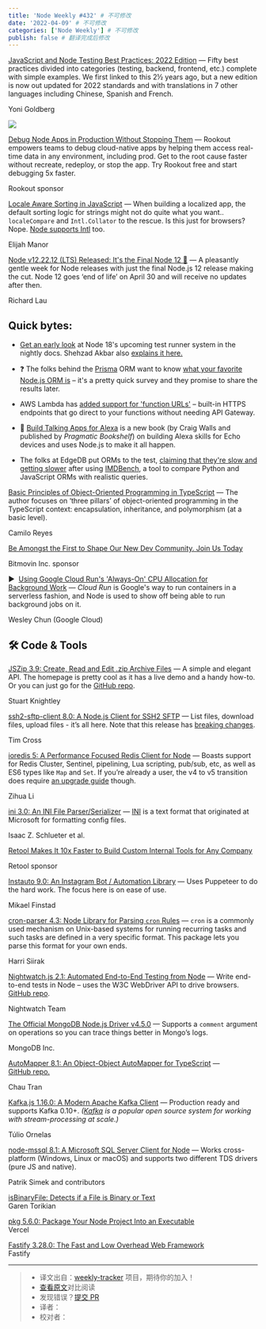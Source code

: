 ```yaml
---
title: 'Node Weekly #432' # 不可修改
date: '2022-04-09' # 不可修改
categories: ['Node Weekly'] # 不可修改
publish: false # 翻译完成后修改
---
```


<!--以上是预览信息，图片一张或限制百字左右，前者优先，全文请使用二级及以下标题-->
<!-- more -->

[JavaScript and Node Testing Best Practices: 2022 Edition](https://nodeweekly.com/link/122041/web "github.com") — Fifty best practices divided into categories (testing, backend, frontend, etc.) complete with simple examples. We first linked to this 2½ years ago, but a new edition is now out updated for 2022 standards and with translations in 7 other languages including Chinese, Spanish and French.

Yoni Goldberg

[![](https://copm.s3.amazonaws.com/1417d1b2.png)](https://nodeweekly.com/link/121973/web)

[Debug Node Apps in Production Without Stopping Them](https://nodeweekly.com/link/121973/web "www.rookout.com") — Rookout empowers teams to debug cloud-native apps by helping them access real-time data in any environment, including prod. Get to the root cause faster without recreate, redeploy, or stop the app. Try Rookout free and start debugging 5x faster.

Rookout sponsor

[Locale Aware Sorting in JavaScript](https://nodeweekly.com/link/121974/web "elijahmanor.com") — When building a localized app, the default sorting logic for strings might not do quite what you want.. `localeCompare` and `Intl.Collator` to the rescue. Is this just for browsers? Nope. [Node supports Intl](https://nodeweekly.com/link/121975/web) too.

Elijah Manor

[Node v12.22.12 (LTS) Released: It's the Final Node 12 👋](https://nodeweekly.com/link/121972/web "nodejs.org") — A pleasantly gentle week for Node releases with just the final Node.js 12 release making the cut. Node 12 goes ‘end of life’ on April 30 and will receive no updates after then.

Richard Lau

## **Quick bytes:**

*   [Get an early look](https://nodeweekly.com/link/122007/web) at Node 18's upcoming test runner system in the nightly docs. Shehzad Akbar also [explains it here.](https://nodeweekly.com/link/122046/web)
    
*   ❓ The folks behind the [Prisma](https://nodeweekly.com/link/121976/web) ORM want to know [what your favorite Node.js ORM is](https://nodeweekly.com/link/121977/web) – it's a pretty quick survey and they promise to share the results later.
    
*   AWS Lambda has [added support for 'function URLs'](https://nodeweekly.com/link/122040/web) – built-in HTTPS endpoints that go direct to your functions without needing API Gateway.
    
*   📗 [Build Talking Apps for Alexa](https://nodeweekly.com/link/121978/web) is a new book (by Craig Walls and published by _Pragmatic Bookshelf_) on building Alexa skills for Echo devices and uses Node.js to make it all happen.
    
*   The folks at EdgeDB put ORMs to the test, [claiming that they're slow and getting slower](https://nodeweekly.com/link/122008/web) after using [IMDBench](https://nodeweekly.com/link/122009/web), a tool to compare Python and JavaScript ORMs with realistic queries.

[Basic Principles of Object-Oriented Programming in TypeScript](https://nodeweekly.com/link/121982/web "blog.appsignal.com") — The author focuses on ‘three pillars’ of object-oriented programming in the TypeScript context: encapsulation, inheritance, and polymorphism (at a basic level).

Camilo Reyes

[Be Amongst the First to Shape Our New Dev Community. Join Us Today](https://nodeweekly.com/link/121983/web "community.bitmovin.com")

Bitmovin Inc. sponsor

▶  [Using Google Cloud Run's 'Always-On' CPU Allocation for Background Work](https://nodeweekly.com/link/121984/web "cloud.google.com") — _Cloud Run_ is Google's way to run containers in a serverless fashion, and Node is used to show off being able to run background jobs on it.

Wesley Chun (Google Cloud)

## 🛠 Code & Tools

[JSZip 3.9: Create, Read and Edit .zip Archive Files](https://nodeweekly.com/link/121985/web "stuk.github.io") — A simple and elegant API. The homepage is pretty cool as it has a live demo and a handy how-to. Or you can just go for the [GitHub repo](https://nodeweekly.com/link/121986/web).

Stuart Knightley

[ssh2-sftp-client 8.0: A Node.js Client for SSH2 SFTP](https://nodeweekly.com/link/121987/web "github.com") — List files, download files, upload files - it’s all here. Note that this release has [breaking changes](https://nodeweekly.com/link/121988/web).

Tim Cross

[ioredis 5: A Performance Focused Redis Client for Node](https://nodeweekly.com/link/121989/web "github.com") — Boasts support for Redis Cluster, Sentinel, pipelining, Lua scripting, pub/sub, etc, as well as ES6 types like `Map` and `Set`. If you’re already a user, the v4 to v5 transition does require [an upgrade guide](https://nodeweekly.com/link/121990/web) though.

Zihua Li

[ini 3.0: An INI File Parser/Serializer](https://nodeweekly.com/link/121991/web "github.com") — [INI](https://nodeweekly.com/link/121992/web) is a text format that originated at Microsoft for formatting config files.

Isaac Z. Schlueter et al.

[Retool Makes It 10x Faster to Build Custom Internal Tools for Any Company](https://nodeweekly.com/link/121993/web "retool.com")

Retool sponsor

[Instauto 9.0: An Instagram Bot / Automation Library](https://nodeweekly.com/link/121994/web "github.com") — Uses Puppeteer to do the hard work. The focus here is on ease of use.

Mikael Finstad

[cron-parser 4.3: Node Library for Parsing `cron` Rules](https://nodeweekly.com/link/121995/web "github.com") — `cron` is a commonly used mechanism on Unix-based systems for running recurring tasks and such tasks are defined in a very specific format. This package lets you parse this format for your own ends.

Harri Siirak

[Nightwatch.js 2.1: Automated End-to-End Testing from Node](https://nodeweekly.com/link/121996/web "nightwatchjs.org") — Write end-to-end tests in Node – uses the W3C WebDriver API to drive browsers. [GitHub repo](https://nodeweekly.com/link/121997/web).

Nightwatch Team

[The Official MongoDB Node.js Driver v4.5.0](https://nodeweekly.com/link/121998/web "github.com") — Supports a `comment` argument on operations so you can trace things better in Mongo’s logs.

MongoDB Inc.

[AutoMapper 8.1: An Object-Object AutoMapper for TypeScript](https://nodeweekly.com/link/121999/web "automapperts.netlify.app") — [GitHub repo.](https://nodeweekly.com/link/122000/web)

Chau Tran

[Kafka.js 1.16.0: A Modern Apache Kafka Client](https://nodeweekly.com/link/122001/web "github.com") — Production ready and supports Kafka 0.10+. _([Kafka](https://nodeweekly.com/link/122002/web) is a popular open source system for working with stream-processing at scale.)_

Túlio Ornelas

[node-mssql 8.1: A Microsoft SQL Server Client for Node](https://nodeweekly.com/link/122003/web "github.com") — Works cross-platform (Windows, Linux or macOS) and supports two different TDS drivers (pure JS and native).

Patrik Simek and contributors

[isBinaryFile: Detects if a File is Binary or Text](https://nodeweekly.com/link/122004/web)  
Garen Torikian

[pkg 5.6.0: Package Your Node Project Into an Executable](https://nodeweekly.com/link/122005/web)  
Vercel

[Fastify 3.28.0: The Fast and Low Overhead Web Framework](https://nodeweekly.com/link/122006/web)  
Fastify

---
> * 译文出自：[weekly-tracker](https://github.com/FEDarling/weekly-tracker) 项目，期待你的加入！
> * [查看原文](https://nodeweekly.com/issues/432)对比阅读
> * 发现错误？[提交 PR](https://github.com/FEDarling/weekly-tracker/blob/main/weeklys/node_weekly/432)
> * 译者：
> * 校对者：

